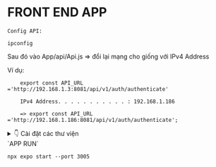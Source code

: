 # FRONT END APP
`Config API:`
```
ipconfig
```
Sau đó vào App/api/Api.js => đổi lại mạng cho giống với IPv4 Address

Ví dụ: 

        export const API_URL ='http://192.168.1.3:8081/api/v1/auth/authenticate'
        
        IPv4 Address. . . . . . . . . . . : 192.168.1.186
        
        => export const API_URL ='http://192.168.1.186:8081/api/v1/auth/authenticate';

<details>
  <summary>👇 Cài đặt các thư viện </summary> <br>
`THƯ VIỆN LIÊN QUAN ĐẾN NAVIGATION`
  
```
npm install @react-navigation/bottom-tabs @react-navigation/stack
```
```
npm install react-native-elements react-native-popup-menu
```
```
npm install react-native-gesture-handler@2.14.0 expo@~50.0.14 react-native@0.73.6
```
  
`THƯ VIỆN LIÊN QUAN ĐẾN LINEAR-GRADIENT`
```
npm install react-native-linear-gradient
```

`THƯ VIỆN LIÊN QUAN ĐẾN CAMERA VÀ QR`

```
npm install react-native-camera react-native-qrcode-scanner react-native-camera expo-barcode-scanner expo-camera
```

```
npm install @react-native-camera/core @react-native-camera/react-native-camera
```

```
npm install react-native-keyboard-aware-scrollview --save
```

`THƯ VIỆN LIÊN QUAN ĐẾN XÁC THỰC`

```
npm install expo-firebase-core
```

</details>
`APP RUN`

```
npx expo start --port 3005
```
